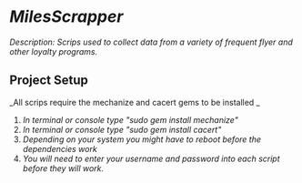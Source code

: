 # _MilesScrapper_

_Description: Scrips used to collect data from a variety of frequent flyer and other loyalty programs._

## Project Setup

_All scrips require the mechanize and cacert gems to be installed  _ 

1. _In terminal or console type "sudo gem install mechanize"_
2. _In terminal or console type "sudo gem install cacert"_
3. _Depending on your system you might have to reboot before the dependencies work_
4. _You will need to enter your username and password into each script before they will work._
